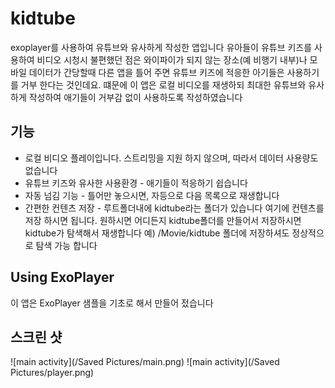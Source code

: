 
# kidtube
exoplayer를 사용하여 유튜브와 유사하게 작성한 앱입니다
유아들이 유튜브 키즈를 사용하여 비디오 시청시 불편했던 점은 와이파이가 되지 않는 장소(예 비행기 내부)나 모바일 데이터가 간당할때 다른 앱을 틀어 주면 유튜브 키즈에 적응한 아기들은 사용하기를 거부 한다는 것인데요.
떄문에 이 앱은 로컬 비디오를 재생하되 최대한 유튜브와 유사하게 작성하여 애기들이 거부감 없이 사용하도록 작성하였습니다

## 기능 ##
* 로컬 비디오 플레이입니다. 스트리밍을 지원 하지 않으며, 따라서 데이터 사용량도 없습니다
* 유튜브 키즈와 유사한 사용환경 - 애기들이 적응하기 쉽습니다
* 자동 넘김 기능 - 틀어만 놓으시면, 자등으로 다음 목록으로 재생합니다
* 간편한 컨텐츠 저장 - 루트폴더내에 kidtube라는 폴더가 있습니다 여기에 컨텐츠를 저장 하시면 됩니다. 원하시면 어디든지 kidtube폴더를 만들어서 저장하시면 kidtube가 탐색해서 재생합니다 예) /Movie/kidtube 폴더에 저장하셔도 정상적으로 탐색 가능 합니다

## Using ExoPlayer ##
이 앱은 ExoPlayer 샘플을 기초로 해서 만들어 젔습니다

[Using ExoPlayer]: https://github.com/google/ExoPlayer

## 스크린 샷 ##
![main activity](/Saved Pictures/main.png)
![main activity](/Saved Pictures/player.png)
